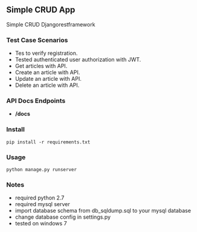 ## Simple CRUD App

Simple CRUD Djangorestframework

### Test Case Scenarios
* Tes to verify registration.
* Tested authenticated user authorization with JWT.
* Get articles with API.
* Create an article with API.
* Update an article with API.
* Delete an article with API.

### API Docs Endpoints

* **/docs**

### Install 

    pip install -r requirements.txt

### Usage

    python manage.py runserver

### Notes
* required python 2.7
* required mysql server
* import database schema from db_sqldump.sql to your mysql database
* change database config in settings.py
* tested on windows 7


